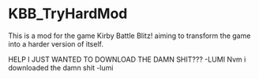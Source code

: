 # KBB_TryHardMod
This is a mod for the game Kirby Battle Blitz! aiming to transform the game into a harder version of itself.


HELP I JUST WANTED TO DOWNLOAD THE DAMN SHIT??? -LUMI
Nvm i downloaded the damn shit -lumi
